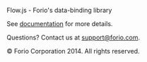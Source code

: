 Flow.js - Forio's data-binding library

See [documentation](https://forio.com/epicenter/docs/public/data_binding_flow_js/) for more details.

Questions?  Contact us at support@forio.com.

&copy; Forio Corporation 2014.  All rights reserved.
